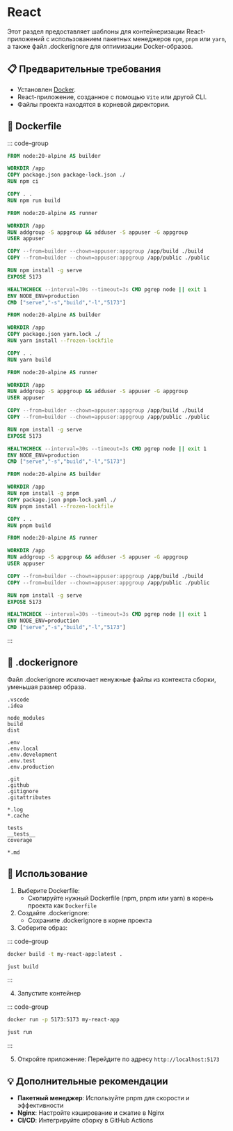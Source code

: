 # React

Этот раздел предоставляет шаблоны для контейнеризации React-приложений с использованием пакетных менеджеров `npm`, `pnpm` или `yarn`, а также файл .dockerignore для оптимизации Docker-образов.

## 📋 Предварительные требования

- Установлен [Docker](https://www.docker.com/get-started).
- React-приложение, созданное с помощью `Vite` или другой CLI.
- Файлы проекта находятся в корневой директории.

## 🐳 Dockerfile

::: code-group

```Dockerfile [npm]
FROM node:20-alpine AS builder

WORKDIR /app
COPY package.json package-lock.json ./
RUN npm ci

COPY . .
RUN npm run build

FROM node:20-alpine AS runner

WORKDIR /app
RUN addgroup -S appgroup && adduser -S appuser -G appgroup
USER appuser

COPY --from=builder --chown=appuser:appgroup /app/build ./build
COPY --from=builder --chown=appuser:appgroup /app/public ./public

RUN npm install -g serve
EXPOSE 5173

HEALTHCHECK --interval=30s --timeout=3s CMD pgrep node || exit 1
ENV NODE_ENV=production
CMD ["serve","-s","build","-l","5173"]
```

```Dockerfile [yarn]
FROM node:20-alpine AS builder

WORKDIR /app
COPY package.json yarn.lock ./
RUN yarn install --frozen-lockfile

COPY . .
RUN yarn build

FROM node:20-alpine AS runner

WORKDIR /app
RUN addgroup -S appgroup && adduser -S appuser -G appgroup
USER appuser

COPY --from=builder --chown=appuser:appgroup /app/build ./build
COPY --from=builder --chown=appuser:appgroup /app/public ./public

RUN npm install -g serve
EXPOSE 5173

HEALTHCHECK --interval=30s --timeout=3s CMD pgrep node || exit 1
ENV NODE_ENV=production
CMD ["serve","-s","build","-l","5173"]
```

```Dockerfile [pnpm]
FROM node:20-alpine AS builder

WORKDIR /app
RUN npm install -g pnpm
COPY package.json pnpm-lock.yaml ./
RUN pnpm install --frozen-lockfile

COPY . .
RUN pnpm build

FROM node:20-alpine AS runner

WORKDIR /app
RUN addgroup -S appgroup && adduser -S appuser -G appgroup
USER appuser

COPY --from=builder --chown=appuser:appgroup /app/build ./build
COPY --from=builder --chown=appuser:appgroup /app/public ./public

RUN npm install -g serve
EXPOSE 5173

HEALTHCHECK --interval=30s --timeout=3s CMD pgrep node || exit 1
ENV NODE_ENV=production
CMD ["serve","-s","build","-l","5173"]
```

:::

## 🚫 .dockerignore

Файл .dockerignore исключает ненужные файлы из контекста сборки, уменьшая размер образа.

```dockeignore
.vscode
.idea

node_modules
build
dist

.env
.env.local
.env.development
.env.test
.env.production

.git
.github
.gitignore
.gitattributes

*.log
*.cache

tests
__tests__
coverage

*.md
```

## 🚀 Использование

1. Выберите Dockerfile:
   - Скопируйте нужный Dockerfile (npm, pnpm или yarn) в корень проекта как `Dockerfile`
2. Создайте .dockerignore:
   - Сохраните .dockerignore в корне проекта
3. Соберите образ:

::: code-group

```bash [bash]
docker build -t my-react-app:latest .
```

```bash [just]
just build
```

:::

4. Запустите контейнер

::: code-group

```bash [bash]
docker run -p 5173:5173 my-react-app
```

```bash [just]
just run
```

:::

5. Откройте приложение: Перейдите по адресу `http://localhost:5173`

## 💡 Дополнительные рекомендации

- **Пакетный менеджер**: Используйте pnpm для скорости и эффективности
- **Nginx**: Настройте кэширование и сжатие в Nginx
- **CI/CD**: Интегрируйте сборку в GitHub Actions
